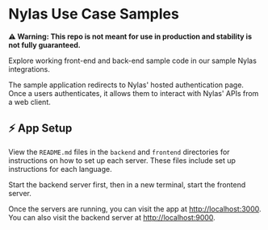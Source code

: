# Nylas Use Case Samples

**⚠️ Warning: This repo is not meant for use in production and stability is not fully guaranteed.**

Explore working front-end and back-end sample code in our sample Nylas integrations.

The sample application redirects to Nylas' hosted authentication page. Once a users authenticates, it allows them to interact with Nylas' APIs from a web client.

## ⚡️ App Setup

View the `README.md` files in the `backend` and `frontend` directories for instructions on how to set up each server. These files include set up instructions for each language.

Start the backend server first, then in a new terminal, start the frontend server.

Once the servers are running, you can visit the app at [http://localhost:3000](http://localhost:3000). You can also visit the backend server at [http://localhost:9000](http://localhost:9000).
